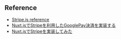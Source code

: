 



## Reference

- [Stripe.js reference](https://stripe.com/docs/js)
- [Nuxt.jsでStripeを利用したGooglePay決済を実装する](https://qiita.com/itouuuuuuuuu/items/f43c97ebb31c75750ae3)
- [Nuxt.jsでStripeを実装してみた](https://kumano-te.com/activities/introduce-stripe-with-nuxt-stripe-module)

